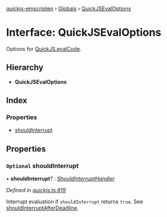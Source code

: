 [quickjs-emscripten](../README.md) › [Globals](../globals.md) › [QuickJSEvalOptions](quickjsevaloptions.md)

# Interface: QuickJSEvalOptions

Options for [QuickJS.evalCode](../classes/quickjs.md#evalcode).

## Hierarchy

* **QuickJSEvalOptions**

## Index

### Properties

* [shouldInterrupt](quickjsevaloptions.md#optional-shouldinterrupt)

## Properties

### `Optional` shouldInterrupt

• **shouldInterrupt**? : *[ShouldInterruptHandler](../globals.md#shouldinterrupthandler)*

*Defined in [quickjs.ts:819](https://github.com/justjake/quickjs-emscripten/blob/master/ts/quickjs.ts#L819)*

Interrupt evaluation if `shouldInterrupt` returns `true`.
See [shouldInterruptAfterDeadline](../globals.md#shouldinterruptafterdeadline).
